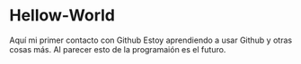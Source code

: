 # Hellow-World
Aquí mi primer contacto con Github
Estoy aprendiendo a usar Github y otras cosas más.
Al parecer esto de la programaión  es el futuro.
